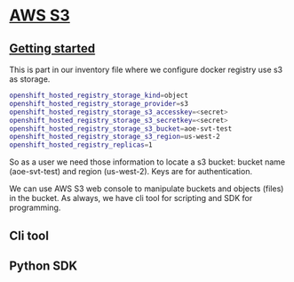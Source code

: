 # [AWS S3](https://aws.amazon.com/s3/)

## [Getting started](https://aws.amazon.com/s3/getting-started/)

This is part in our inventory file where we configure docker registry use s3 as storage.

```sh
openshift_hosted_registry_storage_kind=object
openshift_hosted_registry_storage_provider=s3
openshift_hosted_registry_storage_s3_accesskey=<secret>
openshift_hosted_registry_storage_s3_secretkey=<secret>
openshift_hosted_registry_storage_s3_bucket=aoe-svt-test
openshift_hosted_registry_storage_s3_region=us-west-2
openshift_hosted_registry_replicas=1
```
So as a user we need those information to locate a s3 bucket: bucket name (aoe-svt-test) and region (us-west-2). Keys are for authentication.

We can use AWS S3 web console to manipulate buckets and objects (files) in the bucket. As always, we have cli tool for scripting and SDK for programming.


## Cli tool

## Python SDK

